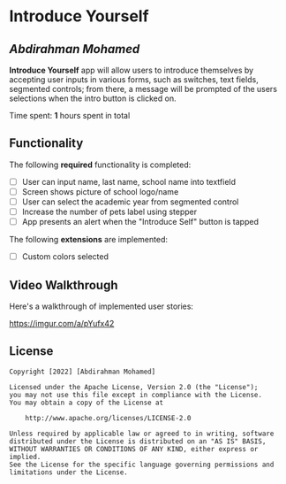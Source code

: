 # Introduce Yourself

## *Abdirahman Mohamed*

**Introduce Yourself** app will allow users to introduce themselves by accepting user inputs in various forms, such as switches, text fields, segmented controls; from there, a message will be prompted of the users selections when the intro button is clicked on.

Time spent: **1** hours spent in total

## Functionality 

The following **required** functionality is completed:

* [ ] User can input name, last name, school name into textfield
* [ ] Screen shows picture of school logo/name
* [ ] User can select the academic year from segmented control
* [ ] Increase the number of pets label using stepper
* [ ] App presents an alert when the "Introduce Self" button is tapped

The following **extensions** are implemented:

* [ ] Custom colors selected

## Video Walkthrough

Here's a walkthrough of implemented user stories:

https://imgur.com/a/pYufx42


## License

    Copyright [2022] [Abdirahman Mohamed]

    Licensed under the Apache License, Version 2.0 (the "License");
    you may not use this file except in compliance with the License.
    You may obtain a copy of the License at

        http://www.apache.org/licenses/LICENSE-2.0

    Unless required by applicable law or agreed to in writing, software
    distributed under the License is distributed on an "AS IS" BASIS,
    WITHOUT WARRANTIES OR CONDITIONS OF ANY KIND, either express or implied.
    See the License for the specific language governing permissions and
    limitations under the License.

